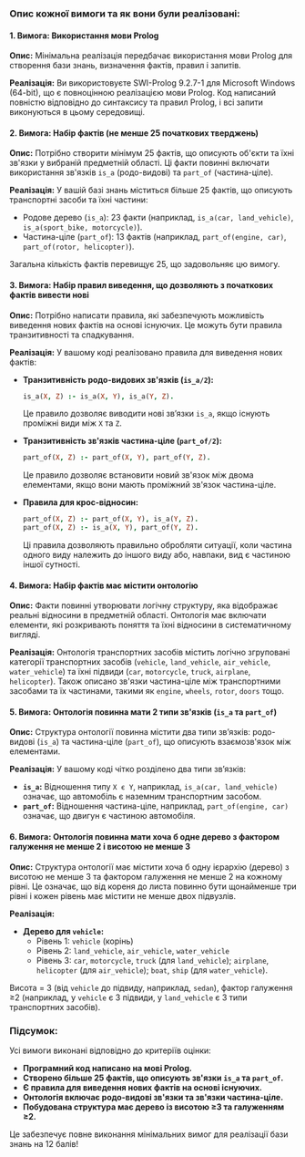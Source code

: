 ### Опис кожної вимоги та як вони були реалізовані:

#### 1. **Вимога:** Використання мови Prolog
   **Опис:** Мінімальна реалізація передбачає використання мови Prolog для створення бази знань, визначення фактів, правил і запитів.
   
   **Реалізація:** Ви використовуєте SWI-Prolog 9.2.7-1 для Microsoft Windows (64-bit), що є повноцінною реалізацією мови Prolog. Код написаний повністю відповідно до синтаксису та правил Prolog, і всі запити виконуються в цьому середовищі.

#### 2. **Вимога:** Набір фактів (не менше 25 початкових тверджень)
   **Опис:** Потрібно створити мінімум 25 фактів, що описують об'єкти та їхні зв'язки у вибраній предметній області. Ці факти повинні включати використання зв'язків `is_a` (родо-видові) та `part_of` (частина-ціле).
   
   **Реалізація:** У вашій базі знань міститься більше 25 фактів, що описують транспортні засоби та їхні частини:
   - Родове дерево (`is_a`): 23 факти (наприклад, `is_a(car, land_vehicle)`, `is_a(sport_bike, motorcycle)`).
   - Частина-ціле (`part_of`): 13 фактів (наприклад, `part_of(engine, car)`, `part_of(rotor, helicopter)`).
   
   Загальна кількість фактів перевищує 25, що задовольняє цю вимогу.

#### 3. **Вимога:** Набір правил виведення, що дозволяють з початкових фактів вивести нові
   **Опис:** Потрібно написати правила, які забезпечують можливість виведення нових фактів на основі існуючих. Це можуть бути правила транзитивності та спадкування.
   
   **Реалізація:** У вашому коді реалізовано правила для виведення нових фактів:
   - **Транзитивність родо-видових зв'язків (`is_a/2`):**
     ```prolog
     is_a(X, Z) :- is_a(X, Y), is_a(Y, Z).
     ```
     Це правило дозволяє виводити нові зв’язки `is_a`, якщо існують проміжні види між `X` та `Z`.
   
   - **Транзитивність зв'язків частина-ціле (`part_of/2`):**
     ```prolog
     part_of(X, Z) :- part_of(X, Y), part_of(Y, Z).
     ```
     Це правило дозволяє встановити новий зв'язок між двома елементами, якщо вони мають проміжний зв'язок частина-ціле.
   
   - **Правила для крос-відносин:**
     ```prolog
     part_of(X, Z) :- part_of(X, Y), is_a(Y, Z).
     part_of(X, Z) :- is_a(X, Y), part_of(Y, Z).
     ```
     Ці правила дозволяють правильно обробляти ситуації, коли частина одного виду належить до іншого виду або, навпаки, вид є частиною іншої сутності.

#### 4. **Вимога:** Набір фактів має містити онтологію
   **Опис:** Факти повинні утворювати логічну структуру, яка відображає реальні відносини в предметній області. Онтологія має включати елементи, які розкривають поняття та їхні відносини в систематичному вигляді.
   
   **Реалізація:** Онтологія транспортних засобів містить логічно згруповані категорії транспортних засобів (`vehicle`, `land_vehicle`, `air_vehicle`, `water_vehicle`) та їхні підвиди (`car`, `motorcycle`, `truck`, `airplane`, `helicopter`). Також описано зв'язки частина-ціле між транспортними засобами та їх частинами, такими як `engine`, `wheels`, `rotor`, `doors` тощо.

#### 5. **Вимога:** Онтологія повинна мати 2 типи зв'язків (`is_a` та `part_of`)
   **Опис:** Структура онтології повинна містити два типи зв’язків: родо-видові (`is_a`) та частина-ціле (`part_of`), що описують взаємозв'язок між елементами.
   
   **Реалізація:** У вашому коді чітко розділено два типи зв’язків:
   - **`is_a`:** Відношення типу `X є Y`, наприклад, `is_a(car, land_vehicle)` означає, що автомобіль є наземним транспортним засобом.
   - **`part_of`:** Відношення частина-ціле, наприклад, `part_of(engine, car)` означає, що двигун є частиною автомобіля.

#### 6. **Вимога:** Онтологія повинна мати хоча б одне дерево з фактором галуження не менше 2 і висотою не менше 3
   **Опис:** Структура онтології має містити хоча б одну ієрархію (дерево) з висотою не менше 3 та фактором галуження не менше 2 на кожному рівні. Це означає, що від кореня до листа повинно бути щонайменше три рівні і кожен рівень має містити не менше двох підвузлів.
   
   **Реалізація:**
   - **Дерево для `vehicle`:**
     - Рівень 1: `vehicle` (корінь)
     - Рівень 2: `land_vehicle`, `air_vehicle`, `water_vehicle`
     - Рівень 3: `car`, `motorcycle`, `truck` (для `land_vehicle`); `airplane`, `helicopter` (для `air_vehicle`); `boat`, `ship` (для `water_vehicle`).
   
   Висота = 3 (від `vehicle` до підвиду, наприклад, `sedan`), фактор галуження ≥2 (наприклад, у `vehicle` є 3 підвиди, у `land_vehicle` є 3 типи транспортних засобів).

### Підсумок:
Усі вимоги виконані відповідно до критеріїв оцінки:
- **Програмний код написано на мові Prolog.**
- **Створено більше 25 фактів, що описують зв'язки `is_a` та `part_of`.**
- **Є правила для виведення нових фактів на основі існуючих.**
- **Онтологія включає родо-видові зв'язки та зв'язки частина-ціле.**
- **Побудована структура має дерево із висотою ≥3 та галуженням ≥2.**

Це забезпечує повне виконання мінімальних вимог для реалізації бази знань на 12 балів!
